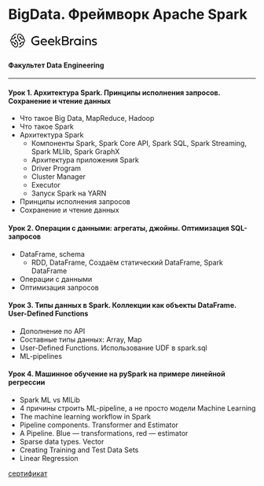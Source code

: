 # BigData. Фреймворк Apache Spark
![](logo.png)
#### Факультет Data Engineering
____
#### Урок 1. Архитектура Spark. Принципы исполнения запросов. Сохранение и чтение данных
* Что такое Big Data, MapReduce, Hadoop
* Что такое Spark
* Архитектура Spark
   * Компоненты Spark, Spark Core API, Spark SQL, Spark Streaming, Spark MLlib, Spark GraphX
   * Архитектура приложения Spark
   * Driver Program
   * Cluster Manager
   * Executor
   * Запуск Spark на YARN
* Принципы исполнения запросов
* Сохранение и чтение данных

#### Урок 2. Операции с данными: агрегаты, джойны. Оптимизация SQL-запросов
* DataFrame, schema
   * RDD, DataFrame, Создаём статический DataFrame, Spark DataFrame
* Операции с данными
* Оптимизация запросов

#### Урок 3. Типы данных в Spark. Коллекции как объекты DataFrame. User-Defined Functions
* Дополнение по API
* Составные типы данных: Array, Map
* User-Defined Functions. Использование UDF в spark.sql
* ML-pipelines

#### Урок 4. Машинное обучение на pySpark на примере линейной регрессии
* Spark ML vs MlLib
* 4 причины строить ML-pipeline, а не просто модели Machine Learning
* The machine learning workflow in Spark
* Pipeline components. Transformer and Estimator
* A Pipeline. Blue — transformations, red — estimator
* Sparse data types. Vector
* Creating Training and Test Data Sets 
* Linear Regression

[сертификат](https://gb.ru/go/DNKRcR)
